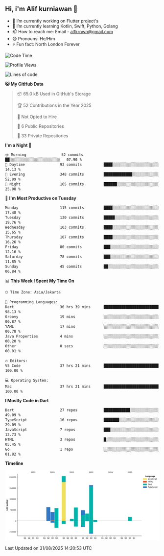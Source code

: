 ## Hi, i'm Alif kurniawan 👋

- 🔭 I’m currently working on Flutter project's
- 🌱 I’m currently learning Kotlin, Swift, Python, Golang
- 📫 How to reach me: Email - alfkrnwn@gmail.com
- 😄 Pronouns: He/Him
- ⚡ Fun fact: North London Forever

<!--START_SECTION:waka-->
![Code Time](http://img.shields.io/badge/Code%20Time-259%20hrs%207%20mins-blue)

![Profile Views](http://img.shields.io/badge/Profile%20Views-51-blue)

![Lines of code](https://img.shields.io/badge/From%20Hello%20World%20I%27ve%20Written-701.5%20thousand%20lines%20of%20code-blue)

**🐱 My GitHub Data** 

> 📦 65.0 kB Used in GitHub's Storage 
 > 
> 🏆 52 Contributions in the Year 2025
 > 
> 🚫 Not Opted to Hire
 > 
> 📜 6 Public Repositories 
 > 
> 🔑 33 Private Repositories 
 > 
**I'm a Night 🦉** 

```text
🌞 Morning                52 commits          ██░░░░░░░░░░░░░░░░░░░░░░░   07.90 % 
🌆 Daytime                93 commits          ████░░░░░░░░░░░░░░░░░░░░░   14.13 % 
🌃 Evening                348 commits         █████████████░░░░░░░░░░░░   52.89 % 
🌙 Night                  165 commits         ██████░░░░░░░░░░░░░░░░░░░   25.08 % 
```
📅 **I'm Most Productive on Tuesday** 

```text
Monday                   115 commits         ████░░░░░░░░░░░░░░░░░░░░░   17.48 % 
Tuesday                  130 commits         █████░░░░░░░░░░░░░░░░░░░░   19.76 % 
Wednesday                103 commits         ████░░░░░░░░░░░░░░░░░░░░░   15.65 % 
Thursday                 107 commits         ████░░░░░░░░░░░░░░░░░░░░░   16.26 % 
Friday                   80 commits          ███░░░░░░░░░░░░░░░░░░░░░░   12.16 % 
Saturday                 78 commits          ███░░░░░░░░░░░░░░░░░░░░░░   11.85 % 
Sunday                   45 commits          ██░░░░░░░░░░░░░░░░░░░░░░░   06.84 % 
```


📊 **This Week I Spent My Time On** 

```text
🕑︎ Time Zone: Asia/Jakarta

💬 Programming Languages: 
Dart                     36 hrs 39 mins      █████████████████████████   98.13 % 
Groovy                   19 mins             ░░░░░░░░░░░░░░░░░░░░░░░░░   00.87 % 
YAML                     17 mins             ░░░░░░░░░░░░░░░░░░░░░░░░░   00.78 % 
Java Properties          4 mins              ░░░░░░░░░░░░░░░░░░░░░░░░░   00.20 % 
Other                    0 secs              ░░░░░░░░░░░░░░░░░░░░░░░░░   00.01 % 

🔥 Editors: 
VS Code                  37 hrs 21 mins      █████████████████████████   100.00 % 

💻 Operating System: 
Mac                      37 hrs 21 mins      █████████████████████████   100.00 % 
```

**I Mostly Code in Dart** 

```text
Dart                     27 repos            ████████████░░░░░░░░░░░░░   49.09 % 
TypeScript               16 repos            ███████░░░░░░░░░░░░░░░░░░   29.09 % 
JavaScript               7 repos             ███░░░░░░░░░░░░░░░░░░░░░░   12.73 % 
HTML                     3 repos             █░░░░░░░░░░░░░░░░░░░░░░░░   05.45 % 
Go                       1 repo              ░░░░░░░░░░░░░░░░░░░░░░░░░   01.82 % 
```



**Timeline**

![Lines of Code chart](https://raw.githubusercontent.com/awanderer11/awanderer11/main/assets/bar_graph.png)


 Last Updated on 31/08/2025 14:20:53 UTC
<!--END_SECTION:waka-->
